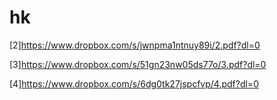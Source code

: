 # hk

[2]https://www.dropbox.com/s/jwnpma1ntnuy89i/2.pdf?dl=0

[3]https://www.dropbox.com/s/51gn23nw05ds77o/3.pdf?dl=0

[4]https://www.dropbox.com/s/6dg0tk27jspcfvp/4.pdf?dl=0
